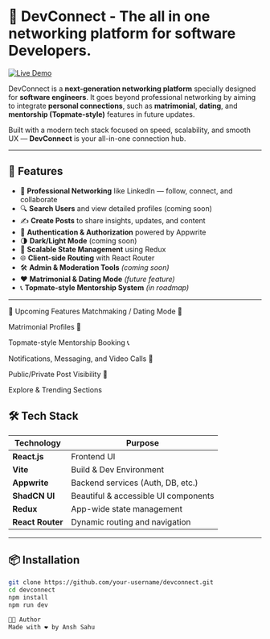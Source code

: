 # 💼 DevConnect - The all in one networking platform for software Developers.

[![Live Demo](https://img.shields.io/badge/🔗%20Live%20Demo-devconnect-blue?style=for-the-badge)](https://dev-connect-seven-psi.vercel.app/)


DevConnect is a **next-generation networking platform** specially designed for **software engineers**. It goes beyond professional networking by aiming to integrate **personal connections**, such as **matrimonial**, **dating**, and **mentorship (Topmate-style)** features in future updates.

Built with a modern tech stack focused on speed, scalability, and smooth UX — **DevConnect** is your all-in-one connection hub.

---

## 🚀 Features

- 👥 **Professional Networking** like LinkedIn — follow, connect, and collaborate
- 🔍 **Search Users** and view detailed profiles  (coming soon)
- ✍️ **Create Posts** to share insights, updates, and content
- 🔐 **Authentication & Authorization** powered by Appwrite
- 🌗 **Dark/Light Mode**  (coming soon)
- 🧠 **Scalable State Management** using Redux
- 🌐 **Client-side Routing** with React Router
- 🛠️ **Admin & Moderation Tools** *(coming soon)*
- ❤️ **Matrimonial & Dating Mode** *(future feature)*
- 📞 **Topmate-style Mentorship System** *(in roadmap)*

---

🔮 Upcoming Features
Matchmaking / Dating Mode 💖

Matrimonial Profiles 💍

Topmate-style Mentorship Booking 📞

Notifications, Messaging, and Video Calls 📲

Public/Private Post Visibility 🔐

Explore & Trending Sections 

## 🛠️ Tech Stack

| Technology    | Purpose                        |
|---------------|--------------------------------|
| **React.js**  | Frontend UI                    |
| **Vite**      | Build & Dev Environment        |
| **Appwrite**  | Backend services (Auth, DB, etc.) |
| **ShadCN UI** | Beautiful & accessible UI components |
| **Redux**     | App-wide state management      |
| **React Router** | Dynamic routing and navigation |

---

## 📦 Installation

```bash
git clone https://github.com/your-username/devconnect.git
cd devconnect
npm install
npm run dev

🧑‍💻 Author
Made with ❤️ by Ansh Sahu

